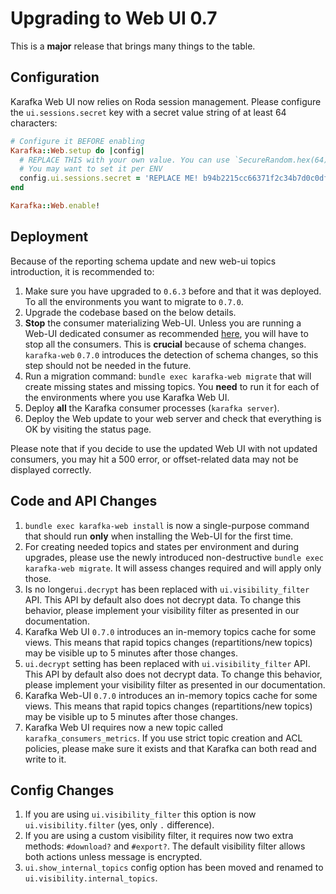# Upgrading to Web UI 0.7

This is a **major** release that brings many things to the table.

## Configuration

Karafka Web UI now relies on Roda session management. Please configure the `ui.sessions.secret` key with a secret value string of at least 64 characters:

```ruby
# Configure it BEFORE enabling
Karafka::Web.setup do |config|
  # REPLACE THIS with your own value. You can use `SecureRandom.hex(64)` to generate it
  # You may want to set it per ENV
  config.ui.sessions.secret = 'REPLACE ME! b94b2215cc66371f2c34b7d0c0df1a010f83ca45 REPLACE ME!'
end

Karafka::Web.enable!
```

## Deployment

Because of the reporting schema update and new web-ui topics introduction, it is recommended to:

1. Make sure you have upgraded to `0.6.3` before and that it was deployed. To all the environments you want to migrate to `0.7.0`.
1. Upgrade the codebase based on the below details.
1. **Stop** the consumer materializing Web-UI. Unless you are running a Web-UI dedicated consumer as recommended [here](Web-UI-Development-vs-Production), you will have to stop all the consumers. This is **crucial** because of schema changes. `karafka-web` `0.7.0` introduces the detection of schema changes, so this step should not be needed in the future.
1. Run a migration command: `bundle exec karafka-web migrate` that will create missing states and missing topics. You **need** to run it for each of the environments where you use Karafka Web UI.
1. Deploy **all** the Karafka consumer processes (`karafka server`).
1. Deploy the Web update to your web server and check that everything is OK by visiting the status page.

Please note that if you decide to use the updated Web UI with not updated consumers, you may hit a 500 error, or offset-related data may not be displayed correctly.

## Code and API Changes

1. `bundle exec karafka-web install` is now a single-purpose command that should run **only** when installing the Web-UI for the first time.
1. For creating needed topics and states per environment and during upgrades, please use the newly introduced non-destructive `bundle exec karafka-web migrate`. It will assess changes required and will apply only those.
1. Is no longer`ui.decrypt` has been replaced with `ui.visibility_filter` API. This API by default also does not decrypt data. To change this behavior, please implement your visibility filter as presented in our documentation.
1. Karafka Web UI `0.7.0` introduces an in-memory topics cache for some views. This means that rapid topics changes (repartitions/new topics) may be visible up to 5 minutes after those changes.
1. `ui.decrypt` setting has been replaced with `ui.visibility_filter` API. This API by default also does not decrypt data. To change this behavior, please implement your visibility filter as presented in our documentation.
1. Karafka Web-UI `0.7.0` introduces an in-memory topics cache for some views. This means that rapid topics changes (repartitions/new topics) may be visible up to 5 minutes after those changes.
1. Karafka Web UI requires now a new topic called `karafka_consumers_metrics`. If you use strict topic creation and ACL policies, please make sure it exists and that Karafka can both read and write to it.

## Config Changes

1. If you are using `ui.visibility_filter` this option is now `ui.visibility.filter` (yes, only `.` difference).
1. If you are using a custom visibility filter, it requires now two extra methods: `#download?` and `#export?`. The default visibility filter allows both actions unless message is encrypted.
1. `ui.show_internal_topics` config option has been moved and renamed to `ui.visibility.internal_topics`.
